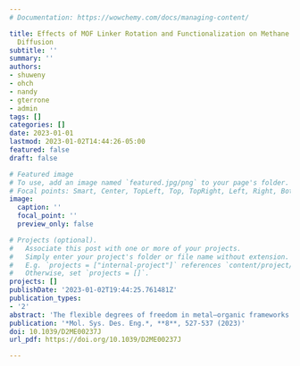 ```yaml
---
# Documentation: https://wowchemy.com/docs/managing-content/

title: Effects of MOF Linker Rotation and Functionalization on Methane Uptake and
  Diffusion
subtitle: ''
summary: ''
authors:
- shuweny
- ohch
- nandy
- gterrone
- admin
tags: []
categories: []
date: 2023-01-01
lastmod: 2023-01-02T14:44:26-05:00
featured: false
draft: false

# Featured image
# To use, add an image named `featured.jpg/png` to your page's folder.
# Focal points: Smart, Center, TopLeft, Top, TopRight, Left, Right, BottomLeft, Bottom, BottomRight.
image:
  caption: ''
  focal_point: ''
  preview_only: false

# Projects (optional).
#   Associate this post with one or more of your projects.
#   Simply enter your project's folder or file name without extension.
#   E.g. `projects = ["internal-project"]` references `content/project/deep-learning/index.md`.
#   Otherwise, set `projects = []`.
projects: []
publishDate: '2023-01-02T19:44:25.761481Z'
publication_types:
- '2'
abstract: 'The flexible degrees of freedom in metal–organic frameworks (MOFs) can have significant effects on guest molecule behavior. However, in the majority of studies applying molecular simulations to MOFs, the framework is assumed to be rigid in order to minimize computational cost. Here we assess the significance of this assumption on a representative example of methane uptake and diffusion in UiO-66. We introduce an open-source code to modify MOFs through functionalization and linker rotation and we perform Grand Canonical Monte Carlo and molecular dynamics simulations of methane in each of the functionalized and linker-rotated derivatives of UiO-66. We find that linker rotation moderately influences methane uptake and significantly influences methane diffusion. Our assessment provides ranges of property values that serve as measures of uncertainty of these two properties associated with linker rotation. We further determine that void volume fraction and minimum pore size are the features that govern methane uptake and diffusion, respectively. These findings illustrate the impact of linker rotation on MOFs and provide design principles to guide future investigations.'
publication: '*Mol. Sys. Des. Eng.*, **8**, 527-537 (2023)'
doi: 10.1039/D2ME00237J
url_pdf: https://doi.org/10.1039/D2ME00237J

---
```

